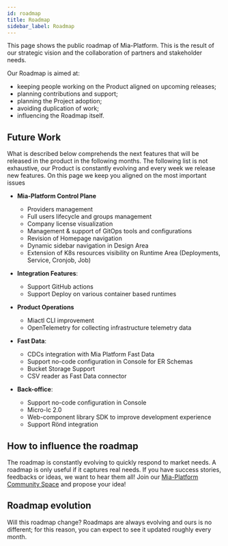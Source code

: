 ```yaml
---
id: roadmap
title: Roadmap
sidebar_label: Roadmap
---
```


This page shows the public roadmap of Mia-Platform. This is the result of our strategic vision and the collaboration of partners and stakeholder needs.

Our Roadmap is aimed at:

* keeping people working on the Product aligned on upcoming releases;
* planning contributions and support;
* planning the Project adoption;
* avoiding duplication of work;
* influencing the Roadmap itself.

## Future Work 

What is described below comprehends the next features that will be released in the product in the following months.
The following list is not exhaustive, our Product is constantly evolving and every week we release new features.
On this page we keep you aligned on the most important issues

* **Mia-Platform Control Plane**
    * Providers management
    * Full users lifecycle and groups management
    * Company license visualization
    * Management & support of GitOps tools and configurations
    * Revision of Homepage navigation
    * Dynamic sidebar navigation in Design Area 
    * Extension of K8s resources visibility on Runtime Area (Deployments, Service, Cronjob, Job)

* **Integration Features**:
    * Support GitHub actions
    * Support Deploy on various container based runtimes

* **Product Operations**
    * Miactl CLI improvement
    * OpenTelemetry for collecting infrastructure telemetry data

* **Fast Data**:
    * CDCs integration with Mia Platform Fast Data
    * Support no-code configuration in Console for ER Schemas
    * Bucket Storage Support
    * CSV reader as Fast Data connector

* **Back-office**:
    * Support no-code configuration in Console
    * Micro-lc 2.0
    * Web-component library SDK to improve development experience
    * Support Rönd integration

## How to influence the roadmap

The roadmap is constantly evolving to quickly respond to market needs.
A roadmap is only useful if it captures real needs. If you have success stories, feedbacks or ideas, we want to hear them all! 
Join our [Mia-Platform Community Space](https://github.com/mia-platform/community/discussions) and propose your idea! 

## Roadmap evolution

Will this roadmap change?
Roadmaps are always evolving and ours is no different; for this reason, you can expect to see it updated roughly every month.
